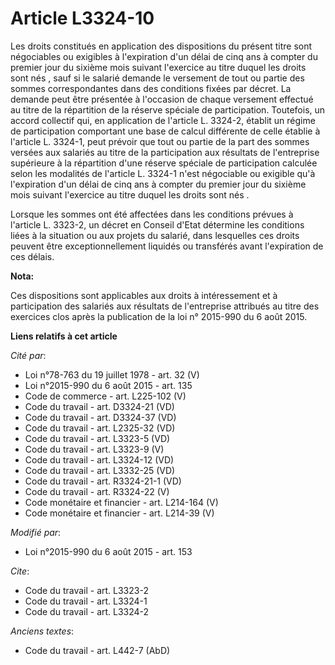 # Article L3324-10

Les droits constitués en application des dispositions du présent titre sont négociables ou exigibles à l'expiration d'un
délai de cinq ans à compter      du premier jour du sixième mois suivant l'exercice au titre duquel les droits sont nés ,
sauf si le salarié demande le versement de tout ou partie des sommes correspondantes dans des conditions fixées par décret.
La demande peut être présentée à l'occasion de chaque versement effectué au titre de la répartition de la réserve spéciale de
participation. Toutefois, un accord collectif qui, en application de l'article L. 3324-2, établit un régime de participation
comportant une base de calcul différente de celle établie à l'article L. 3324-1, peut prévoir que tout ou partie de la part
des sommes versées aux salariés au titre de la participation aux résultats de l'entreprise supérieure à la répartition d'une
réserve spéciale de participation calculée selon les modalités de l'article L. 3324-1 n'est négociable ou exigible qu'à
l'expiration d'un délai de cinq ans à compter      du premier jour du sixième mois suivant l'exercice au titre duquel les
droits sont nés . 

Lorsque les sommes ont été affectées dans les conditions prévues à l'article L. 3323-2, un décret en Conseil d'Etat détermine
les conditions liées à la situation ou aux projets du salarié, dans lesquelles ces droits peuvent être exceptionnellement
liquidés ou transférés avant l'expiration de ces délais.

**Nota:**

Ces dispositions sont applicables aux droits à intéressement et à participation des salariés aux résultats de l'entreprise
attribués au titre des exercices clos après la publication de la loi n° 2015-990 du 6 août 2015.

**Liens relatifs à cet article**

_Cité par_:

  - Loi n°78-763 du 19 juillet 1978 - art. 32 (V)
  - Loi n°2015-990 du 6 août 2015 - art. 135
  - Code de commerce - art. L225-102 (V)
  - Code du travail - art. D3324-21 (VD)
  - Code du travail - art. D3324-37 (VD)
  - Code du travail - art. L2325-32 (VD)
  - Code du travail - art. L3323-5 (VD)
  - Code du travail - art. L3323-9 (V)
  - Code du travail - art. L3324-12 (VD)
  - Code du travail - art. L3332-25 (VD)
  - Code du travail - art. R3324-21-1 (VD)
  - Code du travail - art. R3324-22 (V)
  - Code monétaire et financier - art. L214-164 (V)
  - Code monétaire et financier - art. L214-39 (V)

_Modifié par_:

  - Loi n°2015-990 du 6 août 2015 - art. 153

_Cite_:

  - Code du travail - art. L3323-2
  - Code du travail - art. L3324-1
  - Code du travail - art. L3324-2

_Anciens textes_:

  - Code du travail - art. L442-7 (AbD)
